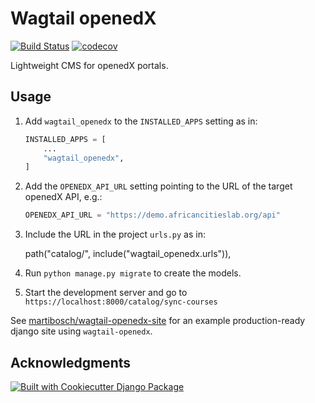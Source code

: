 # Wagtail openedX

[![Build Status](https://github.com/martibosch/wagtail-openedx/workflows/tests/badge.svg?branch=main)](https://github.com/martibosch/wagtail-openedx/actions/workflows/ci.yml)
[![codecov](https://codecov.io/gh/martibosch/wagtail-openedx/branch/main/graph/badge.svg?token=SUqrfqOQEG)](https://codecov.io/gh/martibosch/wagtail-openedx)

Lightweight CMS for openedX portals.

## Usage

1. Add `wagtail_openedx` to the `INSTALLED_APPS` setting as in:

    ```python
    INSTALLED_APPS = [
        ...
        "wagtail_openedx",
    ]
    ```

2. Add the `OPENEDX_API_URL` setting pointing to the URL of the target openedX API, e.g.:

    ```python
    OPENEDX_API_URL = "https://demo.africancitieslab.org/api"
    ```

3. Include the URL in the project `urls.py` as in:


    path("catalog/", include("wagtail_openedx.urls")),

4. Run ``python manage.py migrate`` to create the models.

5. Start the development server and go to `https://localhost:8000/catalog/sync-courses`

See [martibosch/wagtail-openedx-site](https://github.com/martibosch/wagtail-openedx-site) for an example production-ready django site using `wagtail-openedx`.


## Acknowledgments

[![Built with Cookiecutter Django Package](https://img.shields.io/badge/built%20with-cookiecutter%20djangopackage-ff69b4.svg?logo=cookiecutter)](https://github.com/pydanny/cookiecutter-djangopackage/)
